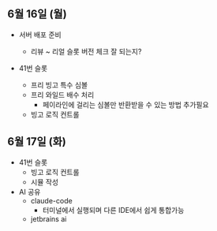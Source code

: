 
## 6월 16일 (월)

- 서버 배포 준비
	- 리뷰 ~ 리얼 슬롯 버전 체크 잘 되는지?

- 41번 슬롯
	- 프리 빙고 특수 심볼
	- 프리 와일드 배수 처리
		- 페이라인에 걸리는 심볼만 반환받을 수 있는 방법 추가필요
	- 빙고 로직 컨트롤


## 6월 17일 (화)

- 41번 슬롯
	- 빙고 로직 컨트롤
	- 시뮬 작성
- AI 공유
	- claude-code
		- 터미널에서 실행되며 다른 IDE에서 쉽게 통합가능
	- jetbrains ai